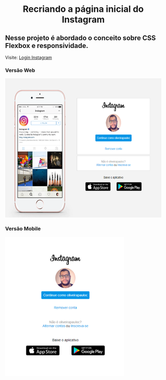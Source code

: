 <h1 align="center">Recriando a página inicial do Instagram</h1>

<h2>Nesse projeto é abordado o conceito sobre CSS Flexbox e responsividade.</h2>

Visite: [Login Instagram](https://login-instagram-devpaulo.vercel.app/)

<h3>Versão Web</h3>
<img src="img/web.png" height="450">

<h3>Versão Mobile</h3>
<img src="img/mobile.png" height="450">
